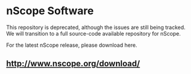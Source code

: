 # nScope Software

This repository is deprecated, although the issues are still being tracked. We will transition to a full source-code available repository for nScope.

For the latest nScope release, please download here.

## http://www.nscope.org/download/
